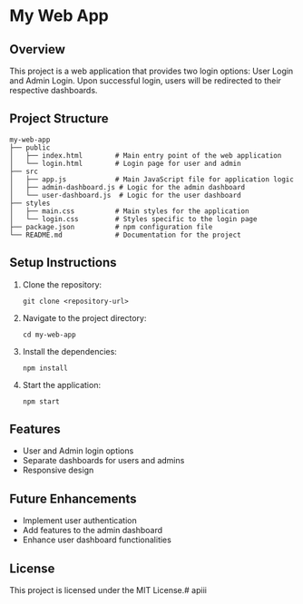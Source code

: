 # My Web App

## Overview
This project is a web application that provides two login options: User Login and Admin Login. Upon successful login, users will be redirected to their respective dashboards.

## Project Structure
```
my-web-app
├── public
│   ├── index.html        # Main entry point of the web application
│   └── login.html        # Login page for user and admin
├── src
│   ├── app.js            # Main JavaScript file for application logic
│   ├── admin-dashboard.js # Logic for the admin dashboard
│   └── user-dashboard.js  # Logic for the user dashboard
├── styles
│   ├── main.css          # Main styles for the application
│   └── login.css         # Styles specific to the login page
├── package.json          # npm configuration file
└── README.md             # Documentation for the project
```

## Setup Instructions
1. Clone the repository:
   ```
   git clone <repository-url>
   ```
2. Navigate to the project directory:
   ```
   cd my-web-app
   ```
3. Install the dependencies:
   ```
   npm install
   ```
4. Start the application:
   ```
   npm start
   ```

## Features
- User and Admin login options
- Separate dashboards for users and admins
- Responsive design

## Future Enhancements
- Implement user authentication
- Add features to the admin dashboard
- Enhance user dashboard functionalities

## License
This project is licensed under the MIT License.#   a p i i i  
 